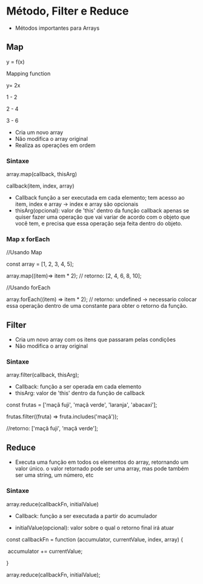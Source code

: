 # Método, Filter e Reduce

- Métodos importantes para Arrays



## Map

y = f(x)

Mapping function

y= 2x



1   -   2

2   -   4

3   -   6

- Cria um novo array
- Não modifica o array original
- Realiza as operações em ordem

### Sintaxe

array.map(callback, thisArg)

callback(item, index, array)

- Callback função a ser executada em cada elemento; tem acesso ao item, index e array -> index e array são opcionais
- thisArg(opcional): valor de 'this' dentro da função callback apenas se quiser fazer uma operação que vai variar de acordo com o objeto que você tem, e precisa que essa operação seja feita dentro do objeto.

### Map x forEach

//Usando Map

const array = [1, 2, 3, 4, 5];

array.map((item)=> item * 2); // retorno: [2, 4, 6, 8, 10];



//Usando forEach

array.forEach((item) => item * 2); // retorno: undefined -> necessario colocar essa operação dentro de uma constante para obter o retorno da função.



## Filter

- Cria um novo array com os itens que passaram pelas condições
- Não modifica o array original



### Sintaxe

array.filter(callback, thisArg);

- Callback: função a ser operada em cada elemento
- thisArg: valor de 'this' dentro da função de callback

const frutas = ['maçã fuji', 'maçã verde', 'laranja', 'abacaxi'];

frutas.filter((fruta) => fruta.includes('maçã'));

//retorno: ['maçã fuji', 'maçã verde'];



## Reduce

- Executa uma função em todos os elementos do array, retornando um valor único. o valor retornado pode ser uma array, mas pode também ser uma string, um número, etc



### Sintaxe

array.reduce(callbackFn, initialValue)



- Callback: função a ser executada a partir do acumulador

- initialValue(opcional): valor sobre o qual o retorno final irá atuar

const callbackFn = function (accumulator, currentValue, index, array) {

​	accumulator += currentValue;

}

array.reduce(callbackFn, initialValue);
